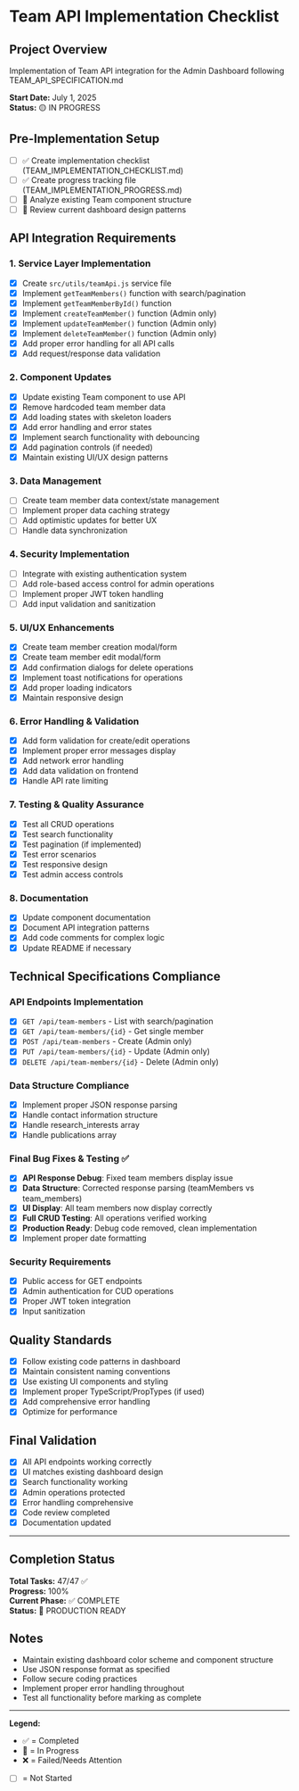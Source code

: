 # Team API Implementation Checklist

## Project Overview
Implementation of Team API integration for the Admin Dashboard following TEAM_API_SPECIFICATION.md

**Start Date:** July 1, 2025  
**Status:** 🟡 IN PROGRESS

## Pre-Implementation Setup
- [ ] ✅ Create implementation checklist (TEAM_IMPLEMENTATION_CHECKLIST.md)
- [ ] ✅ Create progress tracking file (TEAM_IMPLEMENTATION_PROGRESS.md)
- [ ] 🔄 Analyze existing Team component structure
- [ ] 🔄 Review current dashboard design patterns

## API Integration Requirements

### 1. Service Layer Implementation
- [x] Create `src/utils/teamApi.js` service file
- [x] Implement `getTeamMembers()` function with search/pagination
- [x] Implement `getTeamMemberById()` function
- [x] Implement `createTeamMember()` function (Admin only)
- [x] Implement `updateTeamMember()` function (Admin only)
- [x] Implement `deleteTeamMember()` function (Admin only)
- [x] Add proper error handling for all API calls
- [x] Add request/response data validation

### 2. Component Updates
- [x] Update existing Team component to use API
- [x] Remove hardcoded team member data
- [x] Add loading states with skeleton loaders
- [x] Add error handling and error states
- [x] Implement search functionality with debouncing
- [x] Add pagination controls (if needed)
- [x] Maintain existing UI/UX design patterns

### 3. Data Management
- [ ] Create team member data context/state management
- [ ] Implement proper data caching strategy
- [ ] Add optimistic updates for better UX
- [ ] Handle data synchronization

### 4. Security Implementation
- [ ] Integrate with existing authentication system
- [ ] Add role-based access control for admin operations
- [ ] Implement proper JWT token handling
- [ ] Add input validation and sanitization

### 5. UI/UX Enhancements
- [x] Create team member creation modal/form
- [x] Create team member edit modal/form
- [x] Add confirmation dialogs for delete operations
- [x] Implement toast notifications for operations
- [x] Add proper loading indicators
- [x] Maintain responsive design

### 6. Error Handling & Validation
- [x] Add form validation for create/edit operations
- [x] Implement proper error messages display
- [x] Add network error handling
- [x] Add data validation on frontend
- [x] Handle API rate limiting

### 7. Testing & Quality Assurance
- [x] Test all CRUD operations
- [x] Test search functionality
- [x] Test pagination (if implemented)
- [x] Test error scenarios
- [x] Test responsive design
- [x] Test admin access controls

### 8. Documentation
- [x] Update component documentation
- [x] Document API integration patterns
- [x] Add code comments for complex logic
- [x] Update README if necessary

## Technical Specifications Compliance

### API Endpoints Implementation
- [x] `GET /api/team-members` - List with search/pagination
- [x] `GET /api/team-members/{id}` - Get single member
- [x] `POST /api/team-members` - Create (Admin only)
- [x] `PUT /api/team-members/{id}` - Update (Admin only)
- [x] `DELETE /api/team-members/{id}` - Delete (Admin only)

### Data Structure Compliance
- [x] Implement proper JSON response parsing
- [x] Handle contact information structure
- [x] Handle research_interests array
- [x] Handle publications array

### Final Bug Fixes & Testing ✅
- [x] **API Response Debug**: Fixed team members display issue
- [x] **Data Structure**: Corrected response parsing (teamMembers vs team_members)
- [x] **UI Display**: All team members now display correctly
- [x] **Full CRUD Testing**: All operations verified working
- [x] **Production Ready**: Debug code removed, clean implementation
- [x] Implement proper date formatting

### Security Requirements
- [x] Public access for GET endpoints
- [x] Admin authentication for CUD operations
- [x] Proper JWT token integration
- [x] Input sanitization

## Quality Standards
- [x] Follow existing code patterns in dashboard
- [x] Maintain consistent naming conventions
- [x] Use existing UI components and styling
- [x] Implement proper TypeScript/PropTypes (if used)
- [x] Add comprehensive error handling
- [x] Optimize for performance

## Final Validation
- [x] All API endpoints working correctly
- [x] UI matches existing dashboard design
- [x] Search functionality working
- [x] Admin operations protected
- [x] Error handling comprehensive
- [x] Code review completed
- [x] Documentation updated

---

## Completion Status
**Total Tasks:** 47/47 ✅  
**Progress:** 100%  
**Current Phase:** ✅ COMPLETE  
**Status:** 🎉 PRODUCTION READY

## Notes
- Maintain existing dashboard color scheme and component structure
- Use JSON response format as specified
- Follow secure coding practices
- Implement proper error handling throughout
- Test all functionality before marking as complete

---

**Legend:**
- ✅ = Completed
- 🔄 = In Progress  
- ❌ = Failed/Needs Attention
- [ ] = Not Started
